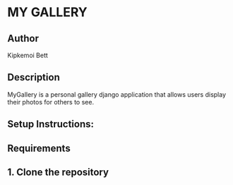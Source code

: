 # MY GALLERY

## Author
Kipkemoi Bett

## Description
MyGallery is a personal gallery django application that allows users display their photos for others to see.

## Setup Instructions:
## Requirements

## 1. Clone the repository